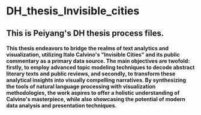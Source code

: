 # DH_thesis_Invisible_cities
## This is Peiyang's DH thesis process files.
#### This thesis endeavors to bridge the realms of text analytics and visualization, utilizing Italo Calvino's "Invisible Cities" and its public commentary as a primary data source. The main objectives are twofold: firstly, to employ advanced topic modeling techniques to decode abstract literary texts and public reviews, and secondly, to transform these analytical insights into visually compelling narratives. By synthesizing the tools of natural language processing with visualization methodologies, the work aspires to offer a holistic understanding of Calvino's masterpiece, while also showcasing the potential of modern data analysis and presentation techniques.
